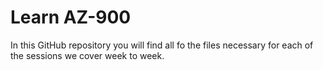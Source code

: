 # Learn AZ-900

In this GitHub repository you will find all fo the files necessary for each of the sessions we cover week to week.
